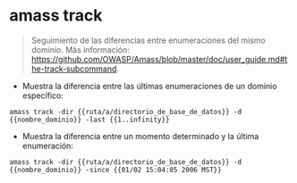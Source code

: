 # amass track

> Seguimiento de las diferencias entre enumeraciones del mismo dominio.
> Más información: <https://github.com/OWASP/Amass/blob/master/doc/user_guide.md#the-track-subcommand>.

- Muestra la diferencia entre las últimas enumeraciones de un dominio específico:

`amass track -dir {{ruta/a/directorio_de_base_de_datos}} -d {{nombre_dominio}} -last {{1..infinity}}`

- Muestra la diferencia entre un momento determinado y la última enumeración:

`amass track -dir {{ruta/a/directorio_de_base_de_datos}} -d {{nombre_dominio}} -since {{01/02 15:04:05 2006 MST}}`
